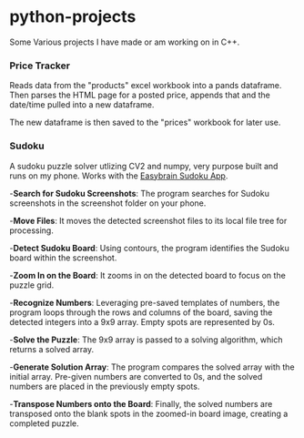 # python-projects
Some Various projects I have made or am working on in C++.

### Price Tracker
Reads data from the "products" excel workbook into a pands dataframe. Then parses the HTML page for a posted price, appends that and the date/time pulled into a new dataframe.

The new dataframe is then saved to the "prices" workbook for later use.


### Sudoku
A sudoku puzzle solver utlizing CV2 and numpy, very purpose built and runs on my phone. Works with the [Easybrain Sudoku App](https://play.google.com/store/apps/details?id=com.easybrain.sudoku.android&hl=en_US&gl=US&pli=1).

-**Search for Sudoku Screenshots**: The program searches for Sudoku screenshots in the screenshot folder on your phone.

-**Move Files**: It moves the detected screenshot files to its local file tree for processing.

-**Detect Sudoku Board**: Using contours, the program identifies the Sudoku board within the screenshot.

-**Zoom In on the Board**: It zooms in on the detected board to focus on the puzzle grid.

-**Recognize Numbers**: Leveraging pre-saved templates of numbers, the program loops through the rows and columns of the board, saving the detected integers into a 9x9 array. Empty spots are represented by 0s.

-**Solve the Puzzle**: The 9x9 array is passed to a solving algorithm, which returns a solved array.

-**Generate Solution Array**: The program compares the solved array with the initial array. Pre-given numbers are converted to 0s, and the solved numbers are placed in the previously empty spots.

-**Transpose Numbers onto the Board**: Finally, the solved numbers are transposed onto the blank spots in the zoomed-in board image, creating a completed puzzle.
